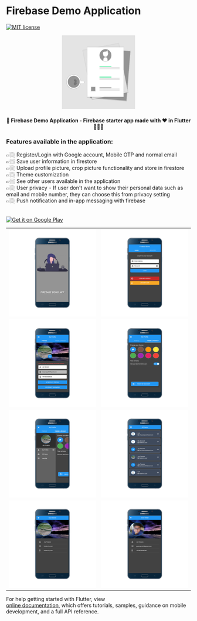 # Firebase Demo Application

[![MIT license](http://img.shields.io/badge/license-MIT-brightgreen.svg)](http://opensource.org/licenses/MIT)

<div align="center">
    <img src="assets/images/icon.png" width=200> 
</div>

<h4 align="center">
 📱 Firebase Demo Application - Firebase starter app made with ❤️ in Flutter 👨🏽‍💻
</h4>

<div align="left">
    <h3>Features available in the application:</h3>
    👉🏼 Register/Login with Google account, Mobile OTP and normal email
	<br/>
    👉🏼 Save user information in firestore
	<br/>
    👉🏼 Upload profile picture, crop picture functionality and store in firestore
	<br/>
    👉🏼 Theme customization
	<br/>
    👉🏼 See other users available in the application
	<br/>
    👉🏼 User privacy ⁃ If user don't want to show their personal data such as email and mobile number, they can choose this from privacy setting
	<br/>
    👉🏼 Push notification and in-app messaging with firebase
	<br/>
</div>
 
<br/>
<br/>

<a href="https://play.google.com/store/apps/details?id=app.firebasedemo.jaytarpara">
 <img alt='Get it on Google Play' src='https://play.google.com/intl/en_gb/badges/images/generic/en_badge_web_generic.png' width="230">
</a>

<div style="text-align: center">
	<table>
		<tr>
			<td style="text-align: center"><img src="firebasedemo/mockup/vertical/1.png" width="600"/></td>
			<td style="text-align: center"><img src="firebasedemo/mockup/vertical/2.png" width="610"/></td>
		</tr>
		<tr>
			<td style="text-align: center"><img src="firebasedemo/mockup/vertical/3.png" width="600"/></td>
			<td style="text-align: center"><img src="firebasedemo/mockup/vertical/4.png" width="610"/></td>
		</tr>
		<tr>
			<td style="text-align: center"><img src="firebasedemo/mockup/vertical/5.png" width="610"/></td>
			<td style="text-align: center"><img src="firebasedemo/mockup/vertical/6.png" width="610"/></td>
		</tr>
		<tr>
			<td style="text-align: center"><img src="firebasedemo/mockup/vertical/7.png" width="610"/></td>
			<td style="text-align: center"><img src="firebasedemo/mockup/vertical/8.png" width="610"/></td>
		</tr>
	</table>
</div>

For help getting started with Flutter, view  
[online documentation](https://flutter.io/docs), which offers tutorials,
samples, guidance on mobile development, and a full API reference.
